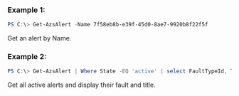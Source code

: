 ### Example 1:
```powershell
PS C:\> Get-AzsAlert -Name 7f58eb8b-e39f-45d0-8ae7-9920b8f22f5f
```

Get an alert by Name.

### Example 2:
```powershell
PS C:\> Get-AzsAlert | Where State -EQ 'active' | select FaultTypeId, Title
```

Get all active alerts and display their fault and title.